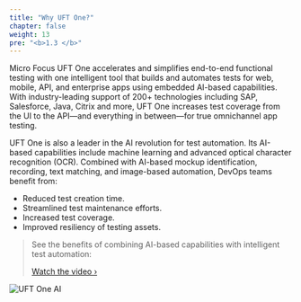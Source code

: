 ```yaml
---
title: "Why UFT One?"
chapter: false
weight: 13
pre: "<b>1.3 </b>"
---
```


Micro Focus UFT One accelerates and simplifies end-to-end functional testing with one intelligent tool that builds and automates tests for web, mobile, API, and enterprise apps using embedded AI-based capabilities. With industry-leading support of 200+ technologies including SAP, Salesforce, Java, Citrix and more, UFT One increases test coverage from the UI to the API—and everything in between—for true omnichannel app testing.

UFT One is also a leader in the AI revolution for test automation. Its AI-based capabilities include machine learning and advanced optical character recognition (OCR). Combined with AI-based mockup identification, recording, text matching, and image-based automation, DevOps teams benefit from:

- Reduced test creation time.
- Streamlined test maintenance efforts.
- Increased test coverage.
- Improved resiliency of testing assets.

> See the benefits of combining AI-based capabilities with intelligent test automation:
>
> [Watch the video ›](https://www.youtube.com/watch?v=pBGh0qbA6OQ&utm_campaign=00175416)

![UFT One AI](/images/10_introduction/uft-one-ai.jpg)